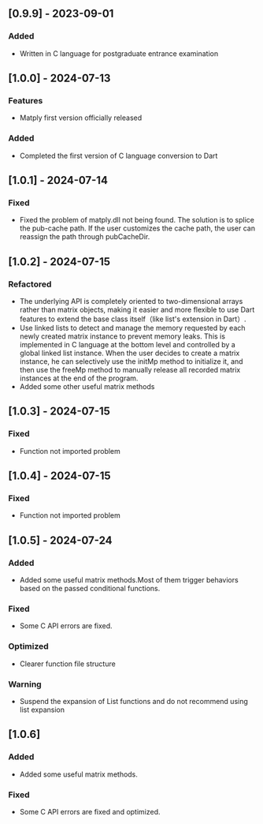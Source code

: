 ## [0.9.9] - 2023-09-01
### Added
- Written in C language for postgraduate entrance examination

## [1.0.0] - 2024-07-13
### Features
- Matply first version officially released

### Added
- Completed the first version of C language conversion to Dart

## [1.0.1] - 2024-07-14
### Fixed
- Fixed the problem of matply.dll not being found. The solution is to splice the pub-cache path. If the user customizes the cache path, the user can reassign the path through pubCacheDir.

## [1.0.2] - 2024-07-15
### Refactored
- The underlying API is completely oriented to two-dimensional arrays rather than matrix objects, making it easier and more flexible to use Dart features to extend the base class itself（like list's extension in Dart）.
- Use linked lists to detect and manage the memory requested by each newly created matrix instance to prevent memory leaks. This is implemented in C language at the bottom level and controlled by a global linked list instance. When the user decides to create a matrix instance, he can selectively use the initMp method to initialize it, and then use the freeMp method to manually release all recorded matrix instances at the end of the program.
- Added some other useful matrix methods

## [1.0.3] - 2024-07-15 
### Fixed
- Function not imported problem

## [1.0.4] - 2024-07-15
### Fixed
- Function not imported problem

## [1.0.5] - 2024-07-24
### Added
- Added some useful matrix methods.Most of them trigger behaviors based on the passed conditional functions.

### Fixed
- Some C API errors are fixed.

### Optimized
- Clearer function file structure

### Warning
- Suspend the expansion of List functions and do not recommend using list expansion

## [1.0.6]
### Added
- Added some useful matrix methods.

### Fixed
- Some C API errors are fixed and optimized.

